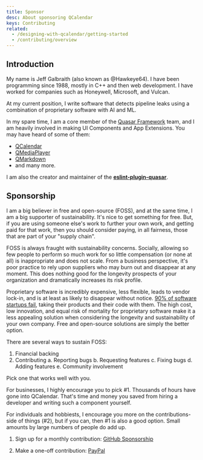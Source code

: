 ```yaml
---
title: Sponsor
desc: About sponsoring QCalendar
keys: Contributing
related:
  - /designing-with-qcalendar/getting-started
  - /contributing/overview
---
```


## Introduction

My name is Jeff Galbraith (also known as @Hawkeye64). I have been programming since 1988, mostly in C++ and then web development. I have worked for companies such as Honeywell, Microsoft, and Vulcan.

At my current position, I write software that detects pipeline leaks using a combination of proprietary software with AI and ML.

In my spare time, I am a core member of the [Quasar Framework](https://quasar.dev) team, and I am heavily involved in making UI Components and App Extensions. You may have heard of some of them:
- [QCalendar](https://github.com/quasarframework/quasar-ui-qcalendar)
- [QMediaPlayer](https://github.com/quasarframework/quasar-ui-qmediaplayer)
- [QMarkdown](https://github.com/quasarframework/quasar-ui-qmarkdown)
- and many more.

I am also the creator and maintainer of the [**eslint-plugin-quasar**](https://github.com/quasarframework/eslint-plugin-quasar).

## Sponsorship

I am a big believer in free and open-source (FOSS), and at the same time, I am a big supporter of sustainability. It's nice to get something for free. But, if you are using someone else's work to further your own work, and getting paid for that work, then you should consider paying, in all fairness, those that are part of your "supply chain".

FOSS is always fraught with sustainability concerns. Socially, allowing so few people to perform so much work for so little compensation (or none at all) is inappropriate and does not scale. From a business perspective, it's poor practice to rely upon suppliers who may burn out and disappear at any moment. This does nothing good for the longevity prospects of your organization and dramatically increases its risk profile.

Proprietary software is incredibly expensive, less flexible, leads to vendor lock-in, and is at least as likely to disappear without notice. [90% of software startups fail](https://s3.amazonaws.com/startupcompass-public/StartupGenomeReport2_Why_Startups_Fail_v2.pdf), taking their products and their code with them. The high cost, low innovation, and equal risk of mortality for proprietary software make it a less appealing solution when considering the longevity and sustainability of your own company. Free and open-source solutions are simply the better option.

There are several ways to sustain FOSS:
1. Financial backing
2. Contributing
    a. Reporting bugs
    b. Requesting features
    c. Fixing bugs
    d. Adding features
    e. Community involvement

Pick one that works well with you.

For businesses, I highly encourage you to pick #1. Thousands of hours have gone into QCalendar. That's time and money you saved from hiring a developer and writing such a component yourself.

For individuals and hobbiests, I encourage you more on the contributions-side of things (#2), but if you can, then #1 is also a good option. Small amounts by large numbers of people do add up.

1. Sign up for a monthly contribution: [GitHub Sponsorship](https://github.com/sponsors/hawkeye64)

2. Make a one-off contribution: [PayPal](https://paypal.me/hawkeye64)
